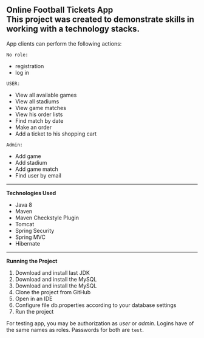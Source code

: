 **Online Football Tickets App**\
This project was created to demonstrate skills in working with a technology stacks.
---
App clients can perform the following actions:

`No role:`
- registration
- log in

`USER:`
- View all available games
- View all stadiums
- View game matches
- View his order lists
- Find match by date
- Make an order
- Add a ticket to his shopping cart

`Admin:`
- Add game
- Add stadium
- Add game match
- Find user by email

---
**Technologies Used**
- Java 8
- Maven
- Maven Checkstyle Plugin
- Tomcat
- Spring Security
- Spring MVC
- Hibernate
---
**Running the Project**
1. Download and install last JDK
2. Download and install the MySQL
3.  Download and install the MySQL
3. Clone the project from GitHub
4. Open in an IDE
5. Configure file db.properties according to your database settings
6. Run the project

For testing app, you may be authorization as _user_ or _admin_. 
Logins have of the same names as roles. Passwords for both are `test`. 